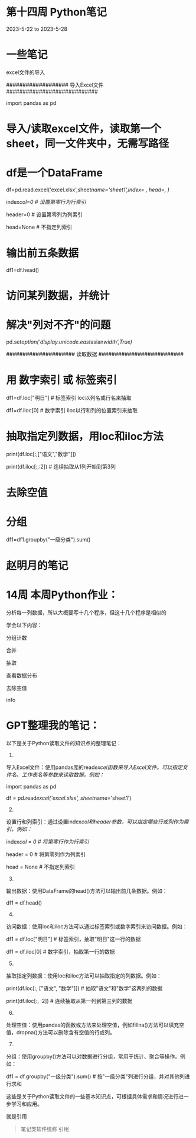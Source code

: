 # 第十四周 Python笔记



2023-5-22 to 2023-5-28



# 一些笔记



excel文件的导入



\################### 导入Excel文件   ############################



import  pandas  as  pd



# 导入/读取excel文件，读取第一个sheet，同一文件夹中，无需写路径

# df是一个DataFrame

df=pd.read.excel('excel.xlsx',sheet*name='sheet1',index= , head=, )*



index*col=0  # 设置第零行为行索引*

header=0    # 设置第零列为列索引

head=None   # 不指定列索引



# 输出前五条数据

df1=df.head()



# 访问某列数据，并统计



# 解决"列对不齐"的问题

pd.set*option('display.unicode.east*asian*width',True)*



\#####################   读取数据    ##########################

# 用 数字索引 或 标签索引



df1=df.loc["明日"]     # 标签索引 loc以列名或行名来抽取

df1=df.iloc[0]        # 数字索引  iloc以行和列的位置索引来抽取



# 抽取指定列数据，用loc和iloc方法



print(df.loc[:,["语文","数学"]])



print(df.iloc[:,:2])    # 连续抽取从1列开始到第3列



# 去除空值



# 分组

df1=df1.groupby("一级分类").sum()

# 赵明月的笔记



# 14周 本周Python作业：



分析每一列数据，所以大概要写十几个程序，但这十几个程序是相似的



学会以下内容：



分组计数



合并



抽取



查看数据分布



去除空值



info



# GPT整理我的笔记：



以下是关于Python读取文件的知识点的整理笔记：



1.  

导入Excel文件：使用pandas库的read*excel函数来导入Excel文件。可以指定文件名、工作表名等参数来读取数据。例如：*

import  pandas  as  pd

df  =  pd.read*excel('excel.xlsx', sheet*name='sheet1')



2.  

设置行和列索引：通过设置index*col和header参数，可以指定哪些行或列作为索引。例如：*

index*col  =  0   # 将第零行作为行索引*

header  =  0      # 将第零列作为列索引

head  =  None     # 不指定列索引



3.  

输出数据：使用DataFrame的head()方法可以输出前几条数据。例如：

df1  =  df.head()



4.  

访问数据：使用loc和iloc方法可以通过标签索引或数字索引来访问数据。例如：

df1  =  df.loc["明日"]    # 标签索引，抽取"明日"这一行的数据

df1  =  df.iloc[0]       # 数字索引，抽取第一行的数据



5.  

抽取指定列数据：使用loc和iloc方法可以抽取指定的列数据。例如：

print(df.loc[:, ["语文", "数学"]])    # 抽取"语文"和"数学"这两列的数据

print(df.iloc[:, :2])               # 连续抽取从第一列到第三列的数据



6.  

处理空值：使用pandas的函数或方法来处理空值，例如fillna()方法可以填充空值，dropna()方法可以删除含有空值的行或列。



7.  

分组：使用groupby()方法可以对数据进行分组，常用于统计、聚合等操作。例如：

df1  =  df.groupby("一级分类").sum()   # 按"一级分类"列进行分组，并对其他列进行求和



这些是关于Python读取文件的一些基本知识点，可根据具体需求和情况进行进一步学习和应用。



就是引用



> 笔记类软件统称 引用



